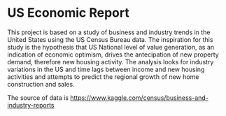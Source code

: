 # US Economic Report

This project is based on a study of business and industry trends in the United States 
using the US Census Bureau data.
The inspiration for this study is the hypothesis that US National level of value generation,
as an indication of economic optimism, drives the antecipation of new property demand, therefore
new housing activity.
The analysis looks for industry variations in the US and time lags between income and new housing
activities and attempts to predict the regional growth of new home construction and sales.

The source of data is https://www.kaggle.com/census/business-and-industry-reports

